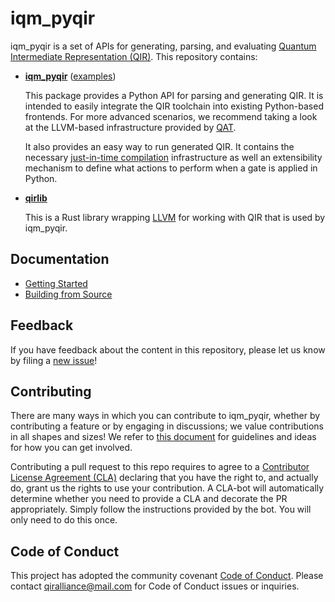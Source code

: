 # iqm_pyqir

iqm_pyqir is a set of APIs for generating, parsing, and evaluating [Quantum Intermediate Representation (QIR)](https://github.com/qir-alliance/qir-spec).
This repository contains:

- [**iqm_pyqir**](iqm_pyqir) ([examples](examples))

  This package provides a Python API for parsing and generating QIR.
  It is intended to easily integrate the QIR toolchain into existing Python-based frontends.
  For more advanced scenarios, we recommend taking a look at the LLVM-based infrastructure provided by [QAT](https://qir-alliance.github.io/qat/).

  It also provides an easy way to run generated QIR. It contains the necessary [just-in-time compilation](https://en.wikipedia.org/wiki/Just-in-time_compilation) infrastructure as well an extensibility mechanism to define what actions to perform when a gate is applied in Python.

- [**qirlib**](qirlib)

  This is a Rust library wrapping [LLVM](https://llvm.org/) for working with QIR that is used by iqm_pyqir.

## Documentation

- [Getting Started](https://github.com/iqm-finland/pyqir)
- [Building from Source](https://www.qir-alliance.org/pyqir/building.html)

## Feedback

If you have feedback about the content in this repository, please let us know by
filing a [new issue](https://github.com/iqm-finland/pyqir/issues/new)!

## Contributing

There are many ways in which you can contribute to iqm_pyqir, whether by
contributing a feature or by engaging in discussions; we value contributions in
all shapes and sizes! We refer to [this document](CONTRIBUTING.md) for
guidelines and ideas for how you can get involved.

Contributing a pull request to this repo requires to agree to a [Contributor
License Agreement
(CLA)](https://en.wikipedia.org/wiki/Contributor_License_Agreement) declaring
that you have the right to, and actually do, grant us the rights to use your
contribution. A CLA-bot will automatically determine whether you need to provide
a CLA and decorate the PR appropriately. Simply follow the
instructions provided by the bot. You will only need to do this once.

## Code of Conduct

This project has adopted the community covenant [Code of
Conduct](https://github.com/qir-alliance/.github/blob/main/Code_of_Conduct.md#contributor-covenant-code-of-conduct).
Please contact [qiralliance@mail.com](mailto:qiralliance@mail.com) for Code of
Conduct issues or inquiries.
